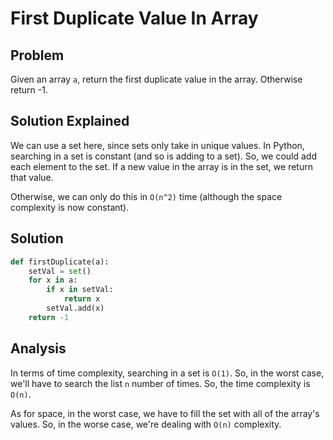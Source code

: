 # First Duplicate Value In Array

## Problem

Given an array `a`, return the first duplicate value in the array. Otherwise return -1.

## Solution Explained

We can use a set here, since sets only take in unique values. In Python, searching in a set is constant (and so is adding to a set). So, we could add each element to the set. If a new value in the array is in the set, we return that value.

Otherwise, we can only do this in `O(n^2)` time (although the space complexity is now constant).

## Solution

```python
def firstDuplicate(a):
    setVal = set()
    for x in a:
        if x in setVal:
            return x
        setVal.add(x)
    return -1
```

## Analysis

In terms of time complexity, searching in a set is `O(1)`. So, in the worst case, we'll have to search the list `n` number of times. So, the time complexity is `O(n)`.

As for space, in the worst case, we have to fill the set with all of the array's values. So, in the worse case, we're dealing with `O(n)` complexity.